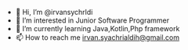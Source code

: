 - 👋 Hi, I’m @irvansychrldi
- 👀 I’m interested in Junior Software Programmer
- 🌱 I’m currently learning Java,Kotlin,Php framework
- 📫 How to reach me irvan.syachrialdih@gmail.com

<!---
irvansychrldi/irvansychrldi is a ✨ special ✨ repository because its `README.md` (this file) appears on your GitHub profile.
You can click the Preview link to take a look at your changes.
--->
